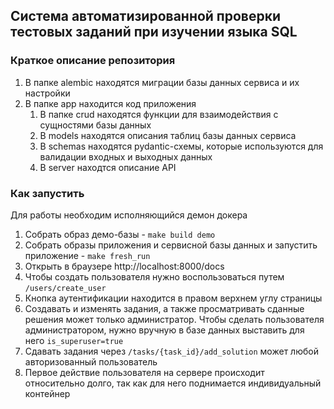 ## Система автоматизированной проверки тестовых заданий при изучении языка SQL

### Краткое описание репозитория

1. В папке alembic находятся миграции базы данных сервиса и их настройки
2. В папке app находится код приложения
   1. В папке crud находятся функции для взаимодействия с сущностями базы данных
   2. В models находятся описания таблиц базы данных сервиса
   3. В schemas находятся pydantic-схемы, которые используются для валидации входных и выходных данных
   4. В server находтся описание API

### Как запустить
 Для работы необходим исполняющийся демон докера
1. Собрать образ демо-базы - `make build demo`
2. Собрать образы приложения и сервисной базы данных и запустить приложение - `make fresh_run`
3. Открыть в браузере http://localhost:8000/docs
4. Чтобы создать пользователя нужно воспользоваться путем `/users/create_user`
5. Кнопка аутентификации находится в правом верхнем углу страницы
6. Создавать и изменять задания, а также просматривать сданные решения может только администратор. Чтобы сделать
пользователя администратором, нужно вручную в базе данных выставить для него `is_superuser=true`
7. Сдавать задания через `/tasks/{task_id}/add_solution` может любой авторизованный пользователь
8. Первое действие пользователя на сервере происходит относительно долго, так как для него поднимается индивидуальный
контейнер